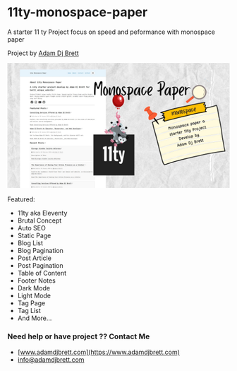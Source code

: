 # 11ty-monospace-paper

A starter 11 ty Project focus on speed and peformance with monospace paper

Project by [Adam Dj Brett](https://www.adamdjbrett.com)

![Monospace paper mockup](monospace.jpg)

Featured:

+ 11ty aka Eleventy
+ Brutal Concept
+ Auto SEO
+ Static Page
+ Blog List
+ Blog Pagination
+ Post Article
+ Post Pagination
+ Table of Content
+ Footer Notes
+ Dark Mode
+ Light Mode
+ Tag Page
+ Tag List
+ And More...


### Need help or have project ?? Contact Me

+ [www.adamdjbrett.com](https://www.adamdjbrett.com)
+ info@adamdjbrett.com
